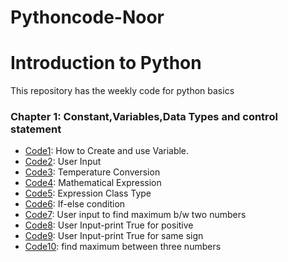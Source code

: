 # Pythoncode-Noor
# Introduction to Python
This repository has the weekly code for python basics
### Chapter 1: Constant,Variables,Data Types and control statement
* [Code1](https://github.com/NooR1609/Pythoncode-Noor/blob/main/code1.py): How to Create and use Variable.
* [Code2](https://github.com/NooR1609/Pythoncode-Noor/blob/main/code2.py): User Input
* [Code3](https://github.com/NooR1609/Pythoncode-Noor/blob/main/code3.py): Temperature Conversion
* [Code4](https://github.com/NooR1609/Pythoncode-Noor/blob/main/code4.py): Mathematical Expression
* [Code5](https://github.com/NooR1609/Pythoncode-Noor/blob/main/code5.py): Expression Class Type
* [Code6](https://github.com/NooR1609/Pythoncode-Noor/blob/main/code6.py): If-else condition
* [Code7](https://github.com/NooR1609/Pythoncode-Noor/blob/main/code7.py): User input to find maximum b/w two numbers
* [Code8](https://github.com/NooR1609/Pythoncode-Noor/blob/main/code8.py): User Input-print True for positive
* [Code9](https://github.com/NooR1609/Pythoncode-Noor/blob/main/code9.py): User Input-print True for same sign
* [Code10](https://github.com/NooR1609/Pythoncode-Noor/blob/main/code10.py): find maximum between three numbers
